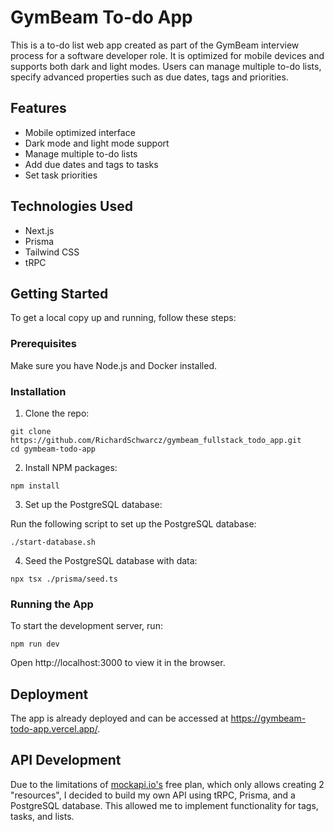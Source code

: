 # GymBeam To-do App

This is a to-do list web app created as part of the GymBeam interview process for a software developer role. It is optimized for mobile devices and supports both dark and light modes. Users can manage multiple to-do lists, specify advanced properties such as due dates, tags and priorities.

## Features

- Mobile optimized interface
- Dark mode and light mode support
- Manage multiple to-do lists
- Add due dates and tags to tasks
- Set task priorities

## Technologies Used

- Next.js
- Prisma
- Tailwind CSS
- tRPC

## Getting Started

To get a local copy up and running, follow these steps:

### Prerequisites

Make sure you have Node.js and Docker installed.

### Installation

1. Clone the repo:

```
git clone https://github.com/RichardSchwarcz/gymbeam_fullstack_todo_app.git
cd gymbeam-todo-app
```

2. Install NPM packages:

```
npm install
```

3. Set up the PostgreSQL database:

Run the following script to set up the PostgreSQL database:

```
./start-database.sh
```

4. Seed the PostgreSQL database with data:

```
npx tsx ./prisma/seed.ts
```

### Running the App

To start the development server, run:

```
npm run dev
```

Open http://localhost:3000 to view it in the browser.

## Deployment

The app is already deployed and can be accessed at https://gymbeam-todo-app.vercel.app/.

## API Development

Due to the limitations of [mockapi.io's](https://mockapi.io/) free plan, which only allows creating 2 "resources", I decided to build my own API using tRPC, Prisma, and a PostgreSQL database. This allowed me to implement functionality for tags, tasks, and lists.
